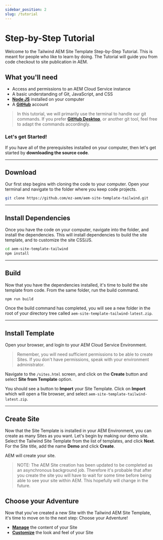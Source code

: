 ```yaml
---
sidebar_position: 2
slug: /tutorial
---
```


# Step-by-Step Tutorial

Welcome to the Tailwind AEM Site Template Step-by-Step Tutorial. This is meant for people who like to learn by doing. The Tutorial will guide you from code checkout to site publication in AEM.

## What you'll need

- Access and permissions to an AEM Cloud Service instance
- A basic understanding of Git, JavaScript, and CSS
- **[Node JS](https://nodejs.org/)** installed on your computer
- A **[GitHub](https://github.com/join)** account

> In this tutorial, we will primarily use the terminal to handle our git commands. If you prefer **[GitHub Desktop](https://desktop.github.com/)**, or another git tool, feel free to adapt the commands accordingly.

### Let's get Started!

If you have all of the prerequisites installed on your computer, then let's get started by **downloading the source code**.

---

## Download

Our first step begins with cloning the code to your computer. Open your terminal and navigate to the folder where you keep code projects.

```bash
git clone https://github.com/ez-aem/aem-site-template-tailwind.git
```

---

## Install Dependencies

Once you have the code on your computer, navigate into the folder, and install the dependencies. This will install dependencies to build the site template, and to customize the site CSS/JS.

```bash
cd aem-site-template-tailwind
npm install
```

---

## Build

Now that you have the dependencies installed, it's time to build the site template from code. From the same folder, run the build command.

```bash
npm run build
```

Once the build command has completed, you will see a new folder in the root of your directory tree called `aem-site-template-tailwind-latest.zip`.

---

## Install Template

Open your browser, and login to your AEM Cloud Service Environment.

> Remember, you will need sufficient permissions to be able to create Sites. If you don't have permissions, speak with your environment administrator.

Navigate to the `/sites.html` screen, and click on the **Create** button and select **Site from Template** option.

You should see a button to **Import** your Site Template. Click on **Import** which will open a file browser, and select `aem-site-template-tailwind-latest.zip`.

---

## Create Site

Now that the Site Template is installed in your AEM Environment, you can create as many Sites as you want. Let's begin by making our demo site. Select the Tailwind Site Template from the list of templates, and click **Next**. For the Site title, add the name **Demo** and click **Create**.

AEM will create your site.

> NOTE: The AEM Site creation has been updated to be completed as an asynchronous background job. Therefore it's probable that after you create the site you will have to wait for some time before being able to see your site within AEM. This hopefully will change in the future.

## Choose your Adventure

Now that you've created a new Site with the Tailwind AEM Site Template, it's time to move on to the next step: Choose your Adventure!

- **[Manage](/manage)** the content of your Site
- **[Customize](/customize/theme-sources)** the look and feel of your Site
